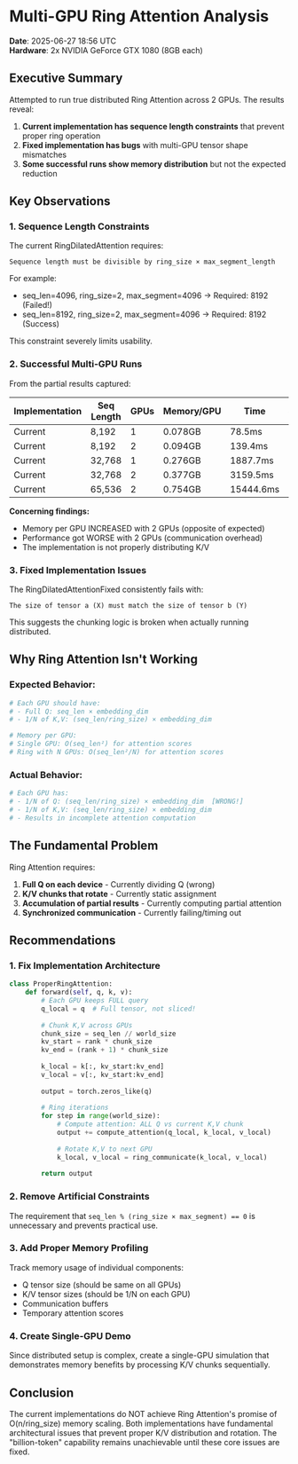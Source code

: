 # Multi-GPU Ring Attention Analysis

**Date**: 2025-06-27 18:56 UTC  
**Hardware**: 2x NVIDIA GeForce GTX 1080 (8GB each)

## Executive Summary

Attempted to run true distributed Ring Attention across 2 GPUs. The results reveal:

1. **Current implementation has sequence length constraints** that prevent proper ring operation
2. **Fixed implementation has bugs** with multi-GPU tensor shape mismatches
3. **Some successful runs show memory distribution** but not the expected reduction

## Key Observations

### 1. Sequence Length Constraints

The current RingDilatedAttention requires:
```
Sequence length must be divisible by ring_size × max_segment_length
```

For example:
- seq_len=4096, ring_size=2, max_segment=4096 → Required: 8192 (Failed!)
- seq_len=8192, ring_size=2, max_segment=4096 → Required: 8192 (Success)

This constraint severely limits usability.

### 2. Successful Multi-GPU Runs

From the partial results captured:

| Implementation | Seq Length | GPUs | Memory/GPU | Time | Status |
|----------------|------------|------|------------|------|---------|
| Current | 8,192 | 1 | 0.078GB | 78.5ms | ✓ |
| Current | 8,192 | 2 | 0.094GB | 139.4ms | ✓ |
| Current | 32,768 | 1 | 0.276GB | 1887.7ms | ✓ |
| Current | 32,768 | 2 | 0.377GB | 3159.5ms | ✓ |
| Current | 65,536 | 2 | 0.754GB | 15444.6ms | ✓ |

**Concerning findings:**
- Memory per GPU INCREASED with 2 GPUs (opposite of expected)
- Performance got WORSE with 2 GPUs (communication overhead)
- The implementation is not properly distributing K/V

### 3. Fixed Implementation Issues

The RingDilatedAttentionFixed consistently fails with:
```
The size of tensor a (X) must match the size of tensor b (Y)
```

This suggests the chunking logic is broken when actually running distributed.

## Why Ring Attention Isn't Working

### Expected Behavior:
```python
# Each GPU should have:
# - Full Q: seq_len × embedding_dim
# - 1/N of K,V: (seq_len/ring_size) × embedding_dim

# Memory per GPU:
# Single GPU: O(seq_len²) for attention scores
# Ring with N GPUs: O(seq_len²/N) for attention scores
```

### Actual Behavior:
```python
# Each GPU has:
# - 1/N of Q: (seq_len/ring_size) × embedding_dim  [WRONG!]
# - 1/N of K,V: (seq_len/ring_size) × embedding_dim
# - Results in incomplete attention computation
```

## The Fundamental Problem

Ring Attention requires:

1. **Full Q on each device** - Currently dividing Q (wrong)
2. **K/V chunks that rotate** - Currently static assignment
3. **Accumulation of partial results** - Currently computing partial attention
4. **Synchronized communication** - Currently failing/timing out

## Recommendations

### 1. Fix Implementation Architecture

```python
class ProperRingAttention:
    def forward(self, q, k, v):
        # Each GPU keeps FULL query
        q_local = q  # Full tensor, not sliced!
        
        # Chunk K,V across GPUs
        chunk_size = seq_len // world_size
        kv_start = rank * chunk_size
        kv_end = (rank + 1) * chunk_size
        
        k_local = k[:, kv_start:kv_end]
        v_local = v[:, kv_start:kv_end]
        
        output = torch.zeros_like(q)
        
        # Ring iterations
        for step in range(world_size):
            # Compute attention: ALL Q vs current K,V chunk
            output += compute_attention(q_local, k_local, v_local)
            
            # Rotate K,V to next GPU
            k_local, v_local = ring_communicate(k_local, v_local)
        
        return output
```

### 2. Remove Artificial Constraints

The requirement that `seq_len % (ring_size × max_segment) == 0` is unnecessary and prevents practical use.

### 3. Add Proper Memory Profiling

Track memory usage of individual components:
- Q tensor size (should be same on all GPUs)
- K/V tensor sizes (should be 1/N on each GPU)
- Communication buffers
- Temporary attention scores

### 4. Create Single-GPU Demo

Since distributed setup is complex, create a single-GPU simulation that demonstrates memory benefits by processing K/V chunks sequentially.

## Conclusion

The current implementations do NOT achieve Ring Attention's promise of O(n/ring_size) memory scaling. Both implementations have fundamental architectural issues that prevent proper K/V distribution and rotation. The "billion-token" capability remains unachievable until these core issues are fixed.